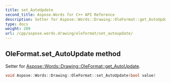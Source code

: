 ```yaml
---
title: set_AutoUpdate
second_title: Aspose.Words for C++ API Reference
description: Setter for Aspose::Words::Drawing::OleFormat::get_AutoUpdate. 
type: docs
weight: 209
url: /cpp/aspose.words.drawing/oleformat/set_autoupdate/
---
```

## OleFormat.set_AutoUpdate method


Setter for [Aspose::Words::Drawing::OleFormat::get_AutoUpdate](../get_autoupdate/).

```cpp
void Aspose::Words::Drawing::OleFormat::set_AutoUpdate(bool value)
```

